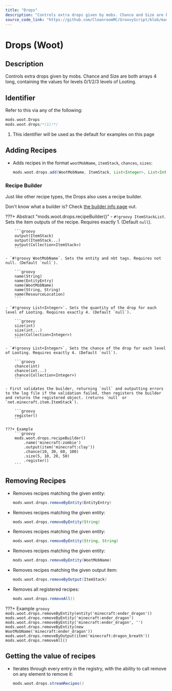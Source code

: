 ```yaml
---
title: "Drops"
description: "Controls extra drops given by mobs. Chance and Size are both arrays 4 long, containing the values for levels 0/1/2/3 levels of Looting."
source_code_link: "https://github.com/CleanroomMC/GroovyScript/blob/master/src/main/java/com/cleanroommc/groovyscript/compat/mods/woot/Drops.java"
---
```


# Drops (Woot)

## Description

Controls extra drops given by mobs. Chance and Size are both arrays 4 long, containing the values for levels 0/1/2/3 levels of Looting.

## Identifier

Refer to this via any of the following:

```groovy hl_lines="2"
mods.woot.Drops
mods.woot.drops/*(1)!*/
```

1. This identifier will be used as the default for examples on this page

## Adding Recipes

- Adds recipes in the format `wootMobName`, `itemStack`, `chances`, `sizes`:

    ```groovy
    mods.woot.drops.add(WootMobName, ItemStack, List<Integer>, List<Integer>)
    ```


### Recipe Builder

Just like other recipe types, the Drops also uses a recipe builder.

Don't know what a builder is? Check [the builder info page](../../../groovy/builder.md) out.

???+ Abstract "mods.woot.drops.recipeBuilder()"
    - `#!groovy ItemStackList`. Sets the item outputs of the recipe. Requires exactly 1. (Default `null`).

        ```groovy
        output(ItemStack)
        output(ItemStack...)
        output(Collection<ItemStack>)
        ```

    - `#!groovy WootMobName`. Sets the entity and nbt tags. Requires not null. (Default `null`).

        ```groovy
        name(String)
        name(EntityEntry)
        name(WootMobName)
        name(String, String)
        name(ResourceLocation)
        ```

    - `#!groovy List<Integer>`. Sets the quantity of the drop for each level of Looting. Requires exactly 4. (Default `null`).

        ```groovy
        size(int)
        size(int...)
        size(Collection<Integer>)
        ```

    - `#!groovy List<Integer>`. Sets the chance of the drop for each level of Looting. Requires exactly 4. (Default `null`).

        ```groovy
        chance(int)
        chance(int...)
        chance(Collection<Integer>)
        ```

    - First validates the builder, returning `null` and outputting errors to the log file if the validation failed, then registers the builder and returns the registered object. (returns `null` or `net.minecraft.item.ItemStack`).

        ```groovy
        register()
        ```

    ???+ Example
        ```groovy
        mods.woot.drops.recipeBuilder()
            .name('minecraft:zombie')
            .output(item('minecraft:clay'))
            .chance(10, 30, 60, 100)
            .size(5, 10, 20, 50)
            .register()
        ```



## Removing Recipes

- Removes recipes matching the given entity:

    ```groovy
    mods.woot.drops.removeByEntity(EntityEntry)
    ```

- Removes recipes matching the given entity:

    ```groovy
    mods.woot.drops.removeByEntity(String)
    ```

- Removes recipes matching the given entity:

    ```groovy
    mods.woot.drops.removeByEntity(String, String)
    ```

- Removes recipes matching the given entity:

    ```groovy
    mods.woot.drops.removeByEntity(WootMobName)
    ```

- Removes recipes matching the given output item:

    ```groovy
    mods.woot.drops.removeByOutput(ItemStack)
    ```

- Removes all registered recipes:

    ```groovy
    mods.woot.drops.removeAll()
    ```

???+ Example
    ```groovy
    mods.woot.drops.removeByEntity(entity('minecraft:ender_dragon'))
    mods.woot.drops.removeByEntity('minecraft:ender_dragon')
    mods.woot.drops.removeByEntity('minecraft:ender_dragon', '')
    mods.woot.drops.removeByEntity(new WootMobName('minecraft:ender_dragon'))
    mods.woot.drops.removeByOutput(item('minecraft:dragon_breath'))
    mods.woot.drops.removeAll()
    ```

## Getting the value of recipes

- Iterates through every entry in the registry, with the ability to call remove on any element to remove it:

    ```groovy
    mods.woot.drops.streamRecipes()
    ```
